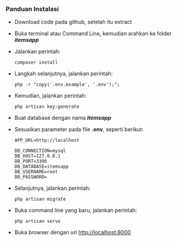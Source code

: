 ### **Panduan Instalasi**
- Download code pada github, setelah itu extract
- Buka terminal atau Command Line, kemudian arahkan ke folder ***itemsapp***
- Jalankan perintah:
  ```
  composer install
  ```
- Langkah selanjutnya, jalankan perintah:
  ```
  php -r "copy('.env.example', '.env');";
  ```
- Kemudian, jalankan perintah:
  ```
  php artisan key:generate
  ```
- Buat database dengan nama ***itemsapp***
- Sesuaikan parameter pada file **.env**, seperti berikut:
  ```
  APP_URL=http://localhost

  DB_CONNECTION=mysql
  DB_HOST=127.0.0.1
  DB_PORT=3306
  DB_DATABASE=itemsapp
  DB_USERNAME=root
  DB_PASSWORD=
  ```
- Selanjutnya, jalankan perintah:
  ```
  php artisan migrate
  ```
- Buka command line yang baru, jalankan perintah:
  ```
  php artisan serve
  ```

- Buka browser dengan url [http://localhost:8000](http://localhost:8000)

